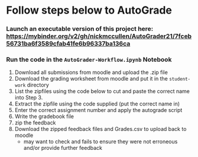 # Follow steps below to AutoGrade

### Launch an executable version of this project here: https://mybinder.org/v2/gh/nickmccullen/AutoGrader21/7fceb56731ba6f3589cfab41fe6b96337ba136ca
### Run the code in the `AutoGrader-Workflow.ipynb` Notebook

1. Download all submissions from moodle and upload the .zip file 
2. Download the grading worksheet from moodle and put it in the `student-work` directory
3. List the zipfiles using the code below to cut and paste the correct name into Step 3.
4. Extract the zipfile using the code supplied (put the correct name in)
5. Enter the correct assignment number and apply the autograde script
6. Write the gradebook file
7. zip the feedback
8. Download the zipped feedback files and Grades.csv to upload back to moodle
    - may want to check and fails to ensure they were not erroneous and/or provide further feedback
